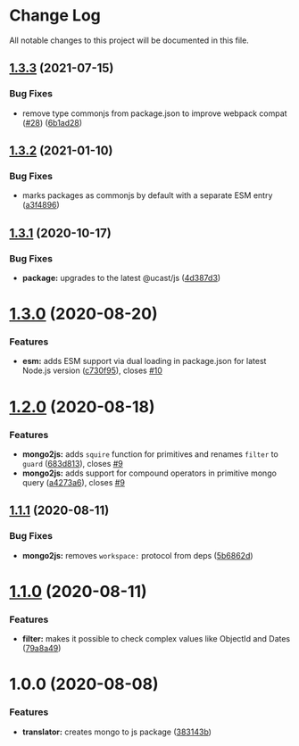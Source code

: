 # Change Log

All notable changes to this project will be documented in this file.

## [1.3.3](https://github.com/stalniy/ucast/compare/@ucast/mongo2js@1.3.2...@ucast/mongo2js@1.3.3) (2021-07-15)


### Bug Fixes

* remove type commonjs from package.json to improve webpack compat ([#28](https://github.com/stalniy/ucast/issues/28)) ([6b1ad28](https://github.com/stalniy/ucast/commit/6b1ad289d7b4f9945f08f29efd952069efd6c8c9))

## [1.3.2](https://github.com/stalniy/ucast/compare/@ucast/mongo2js@1.3.1...@ucast/mongo2js@1.3.2) (2021-01-10)


### Bug Fixes

* marks packages as commonjs by default with a separate ESM entry ([a3f4896](https://github.com/stalniy/ucast/commit/a3f48961a93b5951cb92d9954297cd12754d3ff1))

## [1.3.1](https://github.com/stalniy/ucast/compare/@ucast/mongo2js@1.3.0...@ucast/mongo2js@1.3.1) (2020-10-17)


### Bug Fixes

* **package:** upgrades to the latest @ucast/js ([4d387d3](https://github.com/stalniy/ucast/commit/4d387d3c22e9f4682f32c246111f69c2f92f3964))

# [1.3.0](https://github.com/stalniy/ucast/compare/@ucast/mongo2js@1.2.0...@ucast/mongo2js@1.3.0) (2020-08-20)


### Features

* **esm:** adds ESM support via dual loading in package.json for latest Node.js version ([c730f95](https://github.com/stalniy/ucast/commit/c730f9598a4c62589c612403c0ac59ba4aa1600e)), closes [#10](https://github.com/stalniy/ucast/issues/10)

# [1.2.0](https://github.com/stalniy/ucast/compare/@ucast/mongo2js@1.1.1...@ucast/mongo2js@1.2.0) (2020-08-18)


### Features

* **mongo2js:** adds `squire` function for primitives and renames `filter` to `guard` ([683d813](https://github.com/stalniy/ucast/commit/683d81367e60282d0828f5b3e2fe1603c27f8f4e)), closes [#9](https://github.com/stalniy/ucast/issues/9)
* **mongo2js:** adds support for compound operators in primitive mongo query ([a4273a6](https://github.com/stalniy/ucast/commit/a4273a63a9442a130225681cfca75326c9799f42)), closes [#9](https://github.com/stalniy/ucast/issues/9)

## [1.1.1](https://github.com/stalniy/ucast/compare/@ucast/mongo2js@1.1.0...@ucast/mongo2js@1.1.1) (2020-08-11)


### Bug Fixes

* **mongo2js:** removes `workspace:` protocol from deps ([5b6862d](https://github.com/stalniy/ucast/commit/5b6862d2c15573baf9578761372f0d19614922de))

# [1.1.0](https://github.com/stalniy/ucast/compare/@ucast/mongo2js@1.0.0...@ucast/mongo2js@1.1.0) (2020-08-11)


### Features

* **filter:** makes it possible to check complex values like ObjectId and Dates ([79a8a49](https://github.com/stalniy/ucast/commit/79a8a498387e0eba9adb1ebb147e7f25c39e9498))

# 1.0.0 (2020-08-08)


### Features

* **translator:** creates mongo to js package ([383143b](https://github.com/stalniy/ucast/commit/383143bc6e96e7c8af07f874bf3f3ad464c34db1))
